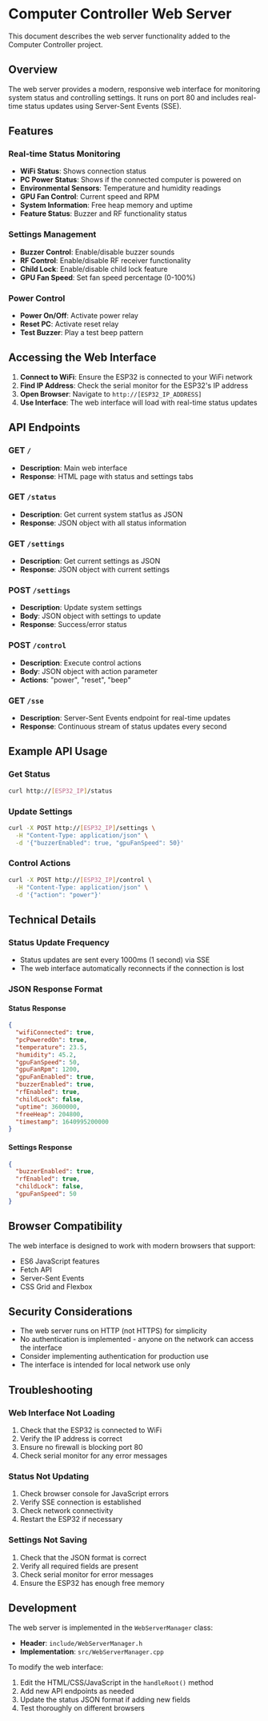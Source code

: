 # Computer Controller Web Server

This document describes the web server functionality added to the Computer Controller project.

## Overview

The web server provides a modern, responsive web interface for monitoring system status and controlling settings. It runs on port 80 and includes real-time status updates using Server-Sent Events (SSE).

## Features

### Real-time Status Monitoring
- **WiFi Status**: Shows connection status
- **PC Power Status**: Shows if the connected computer is powered on
- **Environmental Sensors**: Temperature and humidity readings
- **GPU Fan Control**: Current speed and RPM
- **System Information**: Free heap memory and uptime
- **Feature Status**: Buzzer and RF functionality status

### Settings Management
- **Buzzer Control**: Enable/disable buzzer sounds
- **RF Control**: Enable/disable RF receiver functionality
- **Child Lock**: Enable/disable child lock feature
- **GPU Fan Speed**: Set fan speed percentage (0-100%)

### Power Control
- **Power On/Off**: Activate power relay
- **Reset PC**: Activate reset relay
- **Test Buzzer**: Play a test beep pattern

## Accessing the Web Interface

1. **Connect to WiFi**: Ensure the ESP32 is connected to your WiFi network
2. **Find IP Address**: Check the serial monitor for the ESP32's IP address
3. **Open Browser**: Navigate to `http://[ESP32_IP_ADDRESS]`
4. **Use Interface**: The web interface will load with real-time status updates

## API Endpoints

### GET `/`
- **Description**: Main web interface
- **Response**: HTML page with status and settings tabs

### GET `/status`
- **Description**: Get current system stat1us as JSON
- **Response**: JSON object with all status information

### GET `/settings`
- **Description**: Get current settings as JSON
- **Response**: JSON object with current settings

### POST `/settings`
- **Description**: Update system settings
- **Body**: JSON object with settings to update
- **Response**: Success/error status

### POST `/control`
- **Description**: Execute control actions
- **Body**: JSON object with action parameter
- **Actions**: "power", "reset", "beep"

### GET `/sse`
- **Description**: Server-Sent Events endpoint for real-time updates
- **Response**: Continuous stream of status updates every second

## Example API Usage

### Get Status
```bash
curl http://[ESP32_IP]/status
```

### Update Settings
```bash
curl -X POST http://[ESP32_IP]/settings \
  -H "Content-Type: application/json" \
  -d '{"buzzerEnabled": true, "gpuFanSpeed": 50}'
```

### Control Actions
```bash
curl -X POST http://[ESP32_IP]/control \
  -H "Content-Type: application/json" \
  -d '{"action": "power"}'
```

## Technical Details

### Status Update Frequency
- Status updates are sent every 1000ms (1 second) via SSE
- The web interface automatically reconnects if the connection is lost

### JSON Response Format

#### Status Response
```json
{
  "wifiConnected": true,
  "pcPoweredOn": true,
  "temperature": 23.5,
  "humidity": 45.2,
  "gpuFanSpeed": 50,
  "gpuFanRpm": 1200,
  "gpuFanEnabled": true,
  "buzzerEnabled": true,
  "rfEnabled": true,
  "childLock": false,
  "uptime": 3600000,
  "freeHeap": 204800,
  "timestamp": 1640995200000
}
```

#### Settings Response
```json
{
  "buzzerEnabled": true,
  "rfEnabled": true,
  "childLock": false,
  "gpuFanSpeed": 50
}
```

## Browser Compatibility

The web interface is designed to work with modern browsers that support:
- ES6 JavaScript features
- Fetch API
- Server-Sent Events
- CSS Grid and Flexbox

## Security Considerations

- The web server runs on HTTP (not HTTPS) for simplicity
- No authentication is implemented - anyone on the network can access the interface
- Consider implementing authentication for production use
- The interface is intended for local network use only

## Troubleshooting

### Web Interface Not Loading
1. Check that the ESP32 is connected to WiFi
2. Verify the IP address is correct
3. Ensure no firewall is blocking port 80
4. Check serial monitor for any error messages

### Status Not Updating
1. Check browser console for JavaScript errors
2. Verify SSE connection is established
3. Check network connectivity
4. Restart the ESP32 if necessary

### Settings Not Saving
1. Check that the JSON format is correct
2. Verify all required fields are present
3. Check serial monitor for error messages
4. Ensure the ESP32 has enough free memory

## Development

The web server is implemented in the `WebServerManager` class:
- **Header**: `include/WebServerManager.h`
- **Implementation**: `src/WebServerManager.cpp`

To modify the web interface:
1. Edit the HTML/CSS/JavaScript in the `handleRoot()` method
2. Add new API endpoints as needed
3. Update the status JSON format if adding new fields
4. Test thoroughly on different browsers 